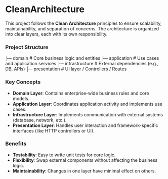# CleanArchitecture

This project follows the **Clean Architecture** principles to ensure scalability, maintainability, and separation of concerns. The architecture is organized into clear layers, each with its own responsibility.


### Project Structure

├─ domain # Core business logic and entities
├─ application # Use cases and application services
├─ infrastructure # External dependencies (e.g., DB, APIs)
├─ presentation # UI layer / Controllers / Routes


### Key Concepts

- **Domain Layer**: Contains enterprise-wide business rules and core models.
- **Application Layer**: Coordinates application activity and implements use cases.
- **Infrastructure Layer**: Implements communication with external systems (database, network, etc.).
- **Presentation Layer**: Handles user interaction and framework-specific interfaces (like HTTP controllers or UI).

### Benefits

- **Testability**: Easy to write unit tests for core logic.
- **Flexibility**: Swap external components without affecting the business logic.
- **Maintainability**: Changes in one layer have minimal effect on others.

